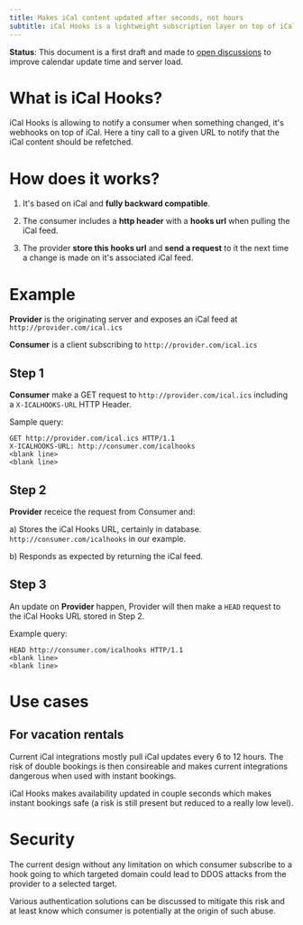 ```yaml
---
title: Makes iCal content updated after seconds, not hours
subtitle: iCal Hooks is a lightweight subscription layer on top of iCal.
---
```


**Status**: This document is a first draft and made to [open discussions](https://github.com/BookingSync/icalhooks) to improve calendar update time and server load.

# What is iCal Hooks?

iCal Hooks is allowing to notify a consumer when something changed, it's webhooks on top of iCal. Here a tiny call to a given URL to notify that the iCal content should be refetched.

# How does it works?

1) It's based on iCal and **fully backward compatible**.

2) The consumer includes a **http header** with a **hooks url** when pulling the iCal feed.

3) The provider **store this hooks url** and **send a request** to it the next time a change is made on it's associated iCal feed.

# Example

**Provider** is the originating server and exposes an iCal feed at `http://provider.com/ical.ics`

**Consumer** is a client subscribing to `http://provider.com/ical.ics`

## Step 1

**Consumer** make a GET request to `http://provider.com/ical.ics` including a `X-ICALHOOKS-URL` HTTP Header.

Sample query:

~~~
GET http://provider.com/ical.ics HTTP/1.1
X-ICALHOOKS-URL: http://consumer.com/icalhooks
<blank line>
<blank line>
~~~

## Step 2

**Provider** receice the request from Consumer and:

a) Stores the iCal Hooks URL, certainly in database. `http://consumer.com/icalhooks` in our example.

b) Responds as expected by returning the iCal feed.

## Step 3

An update on **Provider** happen, Provider will then make a `HEAD` request to the iCal Hooks URL stored in Step 2.

Example query:

~~~
HEAD http://consumer.com/icalhooks HTTP/1.1
<blank line>
<blank line>
~~~

# Use cases

## For vacation rentals

Current iCal integrations mostly pull iCal updates every 6 to 12 hours. The risk of double bookings is then consireable and makes current integrations dangerous when used with instant bookings.

iCal Hooks makes availability updated in couple seconds which makes instant bookings safe (a risk is still present but reduced to a really low level).

# Security

The current design without any limitation on which consumer subscribe to a hook
going to which targeted domain could lead to DDOS attacks from the provider to a selected target.

Various authentication solutions can be discussed to mitigate this risk and at least know which consumer is potentially at the origin of such abuse.
